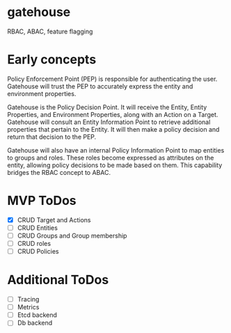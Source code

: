 # gatehouse
RBAC, ABAC, feature flagging

# Early concepts

Policy Enforcement Point (PEP) is responsible for authenticating the user. Gatehouse will trust the PEP to accurately express the entity and environment properties.

Gatehouse is the Policy Decision Point. It will receive the Entity, Entity Properties, and Environment Properties, along with an Action on a Target. Gatehouse will consult an Entity Information Point to retrieve additional properties that pertain to the Entity. It will then make a policy decision and return that decision to the PEP.

Gatehouse will also have an internal Policy Information Point to map entities to groups and roles. These roles become expressed as attributes on the entity, allowing policy decisions to be made based on them. This capability bridges the RBAC concept to ABAC.

# MVP ToDos

- [x] CRUD Target and Actions
- [ ] CRUD Entities
- [ ] CRUD Groups and Group membership
- [ ] CRUD roles
- [ ] CRUD Policies

# Additional ToDos

- [ ] Tracing
- [ ] Metrics
- [ ] Etcd backend
- [ ] Db backend
